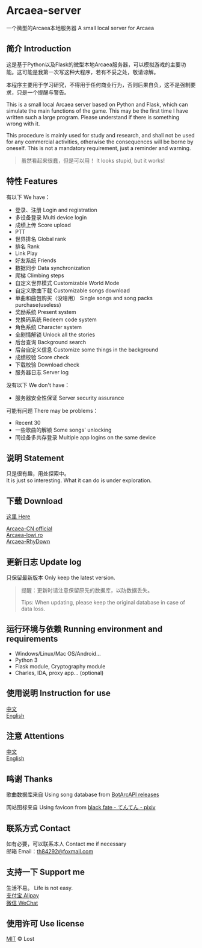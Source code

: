 # Arcaea-server
一个微型的Arcaea本地服务器  A small local server for Arcaea

## 简介 Introduction
这是基于Python以及Flask的微型本地Arcaea服务器，可以模拟游戏的主要功能。这可能是我第一次写这种大程序，若有不妥之处，敬请谅解。  

本程序主要用于学习研究，不得用于任何商业行为，否则后果自负，这不是强制要求，只是一个提醒与警告。  

This is a small local Arcaea server based on Python and Flask, which can simulate the main functions of the game. This may be the first time I have written such a large program. Please understand if there is something wrong with it.  

This procedure is mainly used for study and research, and shall not be used for any commercial activities, otherwise the consequences will be borne by oneself. This is not a mandatory requirement, just a reminder and warning.

> 虽然看起来很蠢，但是可以用！
> It looks stupid, but it works!

## 特性 Features
有以下 We have：
- 登录、注册 Login and registration
- 多设备登录 Multi device login
- 成绩上传 Score upload
- PTT
- 世界排名 Global rank
- 排名 Rank
- Link Play
- 好友系统 Friends
- 数据同步 Data synchronization
- 爬梯 Climbing steps
- 自定义世界模式 Customizable World Mode
- 自定义歌曲下载 Customizable songs download
- 单曲和曲包购买（没啥用） Single songs and song packs purchase(useless)
- 奖励系统 Present system
- 兑换码系统 Redeem code system
- 角色系统 Character system
- 全剧情解锁 Unlock all the stories
- 后台查询 Background search
- 后台自定义信息 Customize some things in the background
- 成绩校验 Score check
- 下载校验 Download check
- 服务器日志 Server log

没有以下 We don't have：
- 服务器安全性保证 Server security assurance

可能有问题 There may be problems：
- Recent 30
- 一些歌曲的解锁 Some songs' unlocking
- 同设备多共存登录 Multiple app logins on the same device

## 说明 Statement
只是很有趣，用处探索中。  
It is just so interesting. What it can do is under exploration.


## 下载 Download
[这里 Here](https://github.com/Lost-MSth/Arcaea-server/releases)

[Arcaea-CN official](https://arcaea.lowiro.com/zh)  
[Arcaea-lowi.ro](https://lowi.ro)  
[Arcaea-RhyDown](https://rhydown.com)

## 更新日志 Update log
只保留最新版本 Only keep the latest version.

> 提醒：更新时请注意保留原先的数据库，以防数据丢失。
>
> Tips: When updating, please keep the original database in case of data loss. 

<!--
### Version 2.8
- 适用于Arcaea 3.12.0版本 For Arcaea 3.12.0
- 更新了歌曲数据库 Update the song database.
- 新增对Link Play的支持 Add support for Link Play.

- 以下是累积更新 The following are cumulative updates:
  - 修复注册接口端点多了个杠的问题 Fix unexpected slash at the registered interface endpoint.
  - 新搭档**白姬**已解锁 Unlock the character **shirahime**.
  - 修正两个角色的数值问题 Fix the values of two characters.
  - 新搭档**玛莉嘉**已解锁 Unlock the character **marija**.

> 提示：Link Play可能存在大量bug  
> Tips: There may be many bugs in Link Play system.
-->

## 运行环境与依赖 Running environment and requirements
- Windows/Linux/Mac OS/Android...
- Python 3
- Flask module, Cryptography module
- Charles, IDA, proxy app... (optional)

<!--
## 环境搭建 Environment construction
[中文](https://github.com/Lost-MSth/Arcaea-server/wiki/%E7%8E%AF%E5%A2%83%E6%90%AD%E5%BB%BA)  
[English](https://github.com/Lost-MSth/Arcaea-server/wiki/Environment-construction)
-->

## 使用说明 Instruction for use
[中文](https://github.com/Lost-MSth/Arcaea-server/wiki/%E4%BD%BF%E7%94%A8%E8%AF%B4%E6%98%8E)  
[English](https://github.com/Lost-MSth/Arcaea-server/wiki/Instruction-for-use)

## 注意 Attentions
[中文](https://github.com/Lost-MSth/Arcaea-server/wiki/%E6%B3%A8%E6%84%8F)  
[English](https://github.com/Lost-MSth/Arcaea-server/wiki/Attentions)


## 鸣谢 Thanks
歌曲数据库来自 Using song database from
[BotArcAPI releases](https://github.com/TheSnowfield/BotArcAPI/releases)  

网站图标来自 Using favicon from [black fate - てんてん - pixiv](https://www.pixiv.net/artworks/82374369)

## 联系方式 Contact
如有必要，可以联系本人 Contact me if necessary  
邮箱 Email：th84292@foxmail.com

## 支持一下 Support me
生活不易。 Life is not easy.  
[支付宝 Alipay](https://github.com/Lost-MSth/Arcaea-server/blob/master/pic/Alipay.jpg)  
[微信 WeChat](https://github.com/Lost-MSth/Arcaea-server/blob/master/pic/WeChat.png)

## 使用许可 Use license
[MIT](LICENSE) © Lost
